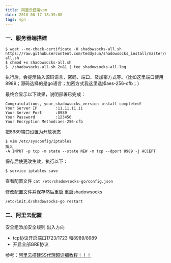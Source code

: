 ```yaml
---
title: 阿里云搭建vpn
date: 2018-08-17 18:39:08
tags: vpn
---
```


### 一、服务器端搭建
```
$ wget --no-check-certificate -O shadowsocks-all.sh https://raw.githubusercontent.com/teddysun/shadowsocks_install/master/shadowsocks-all.sh
$ chmod +x shadowsocks-all.sh
$ ./shadowsocks-all.sh 2>&1 | tee shadowsocks-all.log

```
执行后，会提示输入源码语言，密码、端口、及加密方式等。（比如这里端口使用8989；源码选择的是go语言；加密方式我这里选择aes-256-cfb；）

最终会显示以下效果，说明部署已完成：
```
Congratulations, your_shadowsocks_version install completed!
Your Server IP        :11.11.11.11
Your Server Port      :8989
Your Password         :123456
Your Encryption Method:aes-256-cfb
```

把8989端口设置为开放状态

```
$ vim /etc/sysconfig/iptables
插入
-A INPUT -p tcp -m state --state NEW -m tcp --dport 8989 -j ACCEPT

```

保存后使更改生效，执行以下：

```
$ service iptables save

```

查看配置文件
`cat /etc/shadowsocks-go/config.json`

修改配置文件并保存然后重启
重启shadowsocks
```
/etc/init.d/shadowsocks-go restart
```


### 二、阿里云配置
安全组添加安全规则
出入方向
- tcp协议开启端口1723/1723    和8989/8989  
- 开启全部GRE协议


参考：[阿里云搭建SS代理超详细教程！！！](http://www.cnblogs.com/tianhei/p/7428622.html)